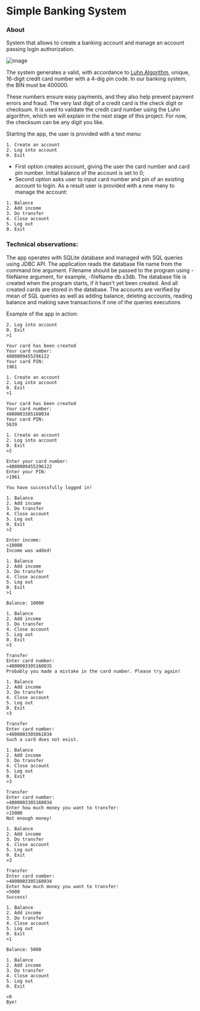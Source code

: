 # Simple Banking System
 
### About 
System that allows to create a banking account and manage an account passing login authorization.  

![image](https://user-images.githubusercontent.com/33598585/127739230-bd35861d-f272-431c-a7da-05cd32901fdd.png)

The system generates a valid, with accordance to [Luhn Algorithm](https://en.wikipedia.org/wiki/Luhn_algorithm), unique, 16-digit credit card number with a 4-dig pin code. In our banking system, the BIN must be 400000. 

These numbers ensure easy payments, and they also help prevent payment errors and fraud. The very last digit of a credit card is the check digit or checksum. It is used to validate the credit card number using the Luhn algorithm, which we will explain in the next stage of this project. For now, the checksum can be any digit you like.

Starting the app, the user is provided with a text menu:
```
1. Create an account
2. Log into account
0. Exit
```
*  First option creates account, giving the user the card number and card pin number. Initial balance of the account is set to 0;
*  Second option asks user to input card number and pin of an existing account to login. As a result user is provided with a new many to manage the account:

```
1. Balance
2. Add income
3. Do transfer
4. Close account
5. Log out
0. Exit
```

### Technical observations:
The app operates with SQLite database and managed with SQL queries using JDBC API. The application reads the database file name from the command line argument. Filename should be passed to the program using -fileName argument, for example, -fileName db.s3db. The database file is created when the program starts, if it hasn't yet been created. And all created cards are stored in the database.
The accounts are verified by mean of SQL queries as well as adding balance, deleting accounts, reading balance and making save transactions if one of the queries executions 

Example of the app in action:
```1. Create an account
2. Log into account
0. Exit
>1

Your card has been created
Your card number:
4000009455296122
Your card PIN:
1961

1. Create an account
2. Log into account
0. Exit
>1

Your card has been created
Your card number:
4000003305160034
Your card PIN:
5639

1. Create an account
2. Log into account
0. Exit
>2

Enter your card number:
>4000009455296122
Enter your PIN:
>1961

You have successfully logged in!

1. Balance
2. Add income
3. Do transfer
4. Close account
5. Log out
0. Exit
>2

Enter income:
>10000
Income was added!

1. Balance
2. Add income
3. Do transfer
4. Close account
5. Log out
0. Exit
>1

Balance: 10000

1. Balance
2. Add income
3. Do transfer
4. Close account
5. Log out
0. Exit
>3

Transfer
Enter card number:
>4000003305160035
Probably you made a mistake in the card number. Please try again!

1. Balance
2. Add income
3. Do transfer
4. Close account
5. Log out
0. Exit
>3

Transfer
Enter card number:
>4000003305061034
Such a card does not exist.

1. Balance
2. Add income
3. Do transfer
4. Close account
5. Log out
0. Exit
>3

Transfer
Enter card number:
>4000003305160034
Enter how much money you want to transfer:
>15000
Not enough money!

1. Balance
2. Add income
3. Do transfer
4. Close account
5. Log out
0. Exit
>3

Transfer
Enter card number:
>4000003305160034
Enter how much money you want to transfer:
>5000
Success!

1. Balance
2. Add income
3. Do transfer
4. Close account
5. Log out
0. Exit
>1

Balance: 5000

1. Balance
2. Add income
3. Do transfer
4. Close account
5. Log out
0. Exit

>0
Bye!
```
